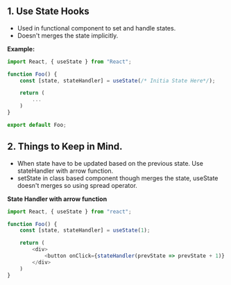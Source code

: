 ## 1. Use State Hooks

-   Used in functional component to set and handle states.
-   Doesn't merges the state implicitly.

**Example:**

```js
import React, { useState } from "React";

function Foo() {
    const [state, stateHandler] = useState(/* Initia State Here*/);

    return (
        ...
    )
}

export default Foo;
```

## 2. Things to Keep in Mind.

-   When state have to be updated based on the previous state. Use stateHandler with arrow function.
-   setState in class based component though merges the state, useState doesn't merges so using spread operator.

**State Handler with arrow function**

```js
import React, { useState } from "react";

function Foo() {
    const [state, stateHandler] = useState(1);

    return (
        <div>
            <button onClick={stateHandler(prevState => prevState + 1)} />Increament</button>
        </div>
    )
}
```
